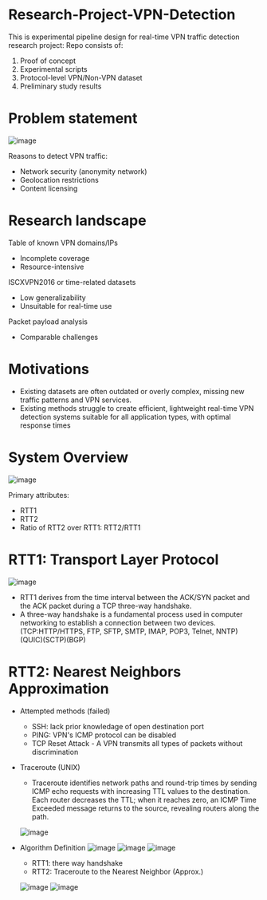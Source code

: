 # Research-Project-VPN-Detection
This is experimental pipeline design for real-time VPN traffic detection research project:
Repo consists of:
  1. Proof of concept
  2. Experimental scripts
  3. Protocol-level VPN/Non-VPN dataset 
  4. Preliminary study results

# Problem statement
![image](https://github.com/yuantian94/Research-Project-VPN-Detection/assets/13746207/5109ef96-d81e-4cc0-9b28-aa8d56c50e05)

Reasons to detect VPN traffic:
- Network security (anonymity network)
- Geolocation restrictions
- Content licensing

# Research landscape
Table of known VPN domains/IPs
- Incomplete coverage
- Resource-intensive

ISCXVPN2016 or time-related datasets
- Low generalizability
- Unsuitable for real-time use

Packet payload analysis
- Comparable challenges

# Motivations
- Existing datasets are often outdated or overly complex, missing new traffic patterns and VPN services.
- Existing methods struggle to create efficient, lightweight real-time VPN detection systems suitable for all application types, with optimal response times

# System Overview
![image](https://github.com/yuantian94/Research-Project-VPN-Detection/assets/13746207/a694302e-6cf9-4a8d-b2b6-532aae109eb6)

Primary attributes:
- RTT1
- RTT2
- Ratio of RTT2 over RTT1: RTT2/RTT1

# RTT1: Transport Layer Protocol
![image](https://github.com/yuantian94/Research-Project-VPN-Detection/assets/13746207/f2dacd8d-1395-4188-a548-be287d3a04c2)

- RTT1 derives from the time interval between the ACK/SYN packet and the ACK packet during a TCP three-way handshake.
- A three-way handshake is a fundamental process used in computer networking to establish a connection between two devices. (TCP:HTTP/HTTPS, FTP, SFTP, SMTP, IMAP, POP3, Telnet, NNTP)(QUIC)(SCTP)(BGP)

# RTT2: Nearest Neighbors Approximation
- Attempted methods (failed)
  - SSH: lack prior knowledage of open destination port
  - PING: VPN's ICMP protocol can be disabled
  - TCP Reset Attack - A VPN transmits all types of packets without discrimination
- Traceroute (UNIX)
  - Traceroute identifies network paths and round-trip times by sending ICMP echo requests with increasing TTL values to the destination. Each router decreases the TTL; when it reaches zero, an ICMP Time Exceeded message returns to the source, revealing routers along the path.

  ![image](https://github.com/yuantian94/Research-Project-VPN-Detection/assets/13746207/676fb916-fce8-45bf-8616-74c68096dad3)

- Algorithm Definition
  ![image](https://github.com/yuantian94/Research-Project-VPN-Detection/assets/13746207/0e395446-d346-4a9f-92cf-ca1eb1db12f8)
  ![image](https://github.com/yuantian94/Research-Project-VPN-Detection/assets/13746207/33bbbf3c-11fd-4a3e-a5d2-a5e0f09aa9a2)
  ![image](https://github.com/yuantian94/Research-Project-VPN-Detection/assets/13746207/e092b25a-5794-46a8-a4a0-cc3dbbc09ecc)

  - RTT1: there way handshake
  - RTT2: Traceroute to the Nearest Neighbor (Approx.)
  
  ![image](https://github.com/yuantian94/Research-Project-VPN-Detection/assets/13746207/38f32ebc-c159-45f0-9c55-79ee5ee19c92)
  ![image](https://github.com/yuantian94/Research-Project-VPN-Detection/assets/13746207/b4c08a15-b51f-4c3e-92d9-f7c334577e68)


